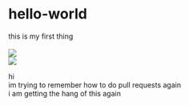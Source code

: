 # hello-world <br>
this is my first thing<br>
<br>
<img src="https://cdn.drawception.com/images/panels/2016/3-8/yt3eBewRnw-2.png">
          <br>
<img src="https://ih0.redbubble.net/image.204422226.9793/flat,750x1000,075,t.u1.jpg">

hi<br>
im trying to remember how to do pull requests again <br>
i am getting the hang of this again

